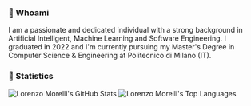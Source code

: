 ### 👤 Whoami
I am a passionate and dedicated individual with a strong background in Artificial Intelligent, Machine Learning and Software Engineering. I graduated in 2022 and I'm currently pursuing my Master's Degree in Computer Science & Engineering at Politecnico di Milano (IT).

### 🔢 Statistics
![Lorenzo Morelli's GitHub Stats](https://github-readme-stats.vercel.app/api?username=lorenzo-morelli&show_icons=true&theme=dark)
![Lorenzo Morelli's Top Languages](https://github-readme-stats.vercel.app/api/top-langs/?username=lorenzo-morelli&layout=donut&theme=dark)
